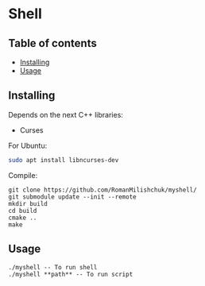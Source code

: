 # Shell 

## Table of contents
 - [Installing](#installing)
 - [Usage](#usage)
 
 
## Installing
Depends on the next C++ libraries:
- Curses

For Ubuntu:
```sh
sudo apt install libncurses-dev
```
Compile:
```
git clone https://github.com/RomanMilishchuk/myshell/
git submodule update --init --remote
mkdir build
cd build
cmake ..
make
```

## Usage
```
./myshell -- To run shell
./myshell **path** -- To run script
```
